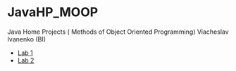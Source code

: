 # JavaHP_MOOP
Java Home Projects ( Methods of Object Oriented Programming) Viacheslav Ivanenko (BI)

* [Lab 1](https://github.com/lwanenko/JavaHP_MOOP/wiki/Lab-1)
* [Lab 2](https://github.com/lwanenko/JavaHP_MOOP/wiki/Lab-2)
